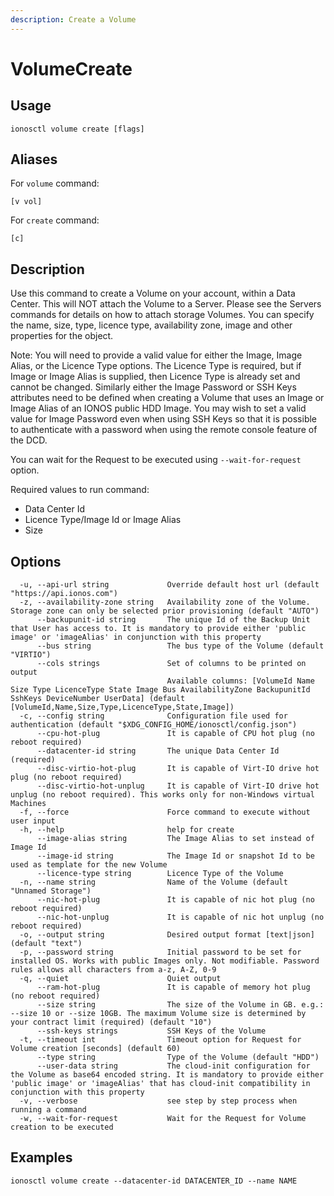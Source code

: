 ```yaml
---
description: Create a Volume
---
```


# VolumeCreate

## Usage

```text
ionosctl volume create [flags]
```

## Aliases

For `volume` command:

```text
[v vol]
```

For `create` command:

```text
[c]
```

## Description

Use this command to create a Volume on your account, within a Data Center. This will NOT attach the Volume to a Server. Please see the Servers commands for details on how to attach storage Volumes. You can specify the name, size, type, licence type, availability zone, image and other properties for the object.

Note: You will need to provide a valid value for either the Image, Image Alias, or the Licence Type options. The Licence Type is required, but if Image or Image Alias is supplied, then Licence Type is already set and cannot be changed. Similarly either the Image Password or SSH Keys attributes need to be defined when creating a Volume that uses an Image or Image Alias of an IONOS public HDD Image. You may wish to set a valid value for Image Password even when using SSH Keys so that it is possible to authenticate with a password when using the remote console feature of the DCD.

You can wait for the Request to be executed using `--wait-for-request` option.

Required values to run command:

* Data Center Id
* Licence Type/Image Id or Image Alias
* Size

## Options

```text
  -u, --api-url string             Override default host url (default "https://api.ionos.com")
  -z, --availability-zone string   Availability zone of the Volume. Storage zone can only be selected prior provisioning (default "AUTO")
      --backupunit-id string       The unique Id of the Backup Unit that User has access to. It is mandatory to provide either 'public image' or 'imageAlias' in conjunction with this property
      --bus string                 The bus type of the Volume (default "VIRTIO")
      --cols strings               Set of columns to be printed on output 
                                   Available columns: [VolumeId Name Size Type LicenceType State Image Bus AvailabilityZone BackupunitId SshKeys DeviceNumber UserData] (default [VolumeId,Name,Size,Type,LicenceType,State,Image])
  -c, --config string              Configuration file used for authentication (default "$XDG_CONFIG_HOME/ionosctl/config.json")
      --cpu-hot-plug               It is capable of CPU hot plug (no reboot required)
      --datacenter-id string       The unique Data Center Id (required)
      --disc-virtio-hot-plug       It is capable of Virt-IO drive hot plug (no reboot required)
      --disc-virtio-hot-unplug     It is capable of Virt-IO drive hot unplug (no reboot required). This works only for non-Windows virtual Machines
  -f, --force                      Force command to execute without user input
  -h, --help                       help for create
      --image-alias string         The Image Alias to set instead of Image Id
      --image-id string            The Image Id or snapshot Id to be used as template for the new Volume
      --licence-type string        Licence Type of the Volume
  -n, --name string                Name of the Volume (default "Unnamed Storage")
      --nic-hot-plug               It is capable of nic hot plug (no reboot required)
      --nic-hot-unplug             It is capable of nic hot unplug (no reboot required)
  -o, --output string              Desired output format [text|json] (default "text")
  -p, --password string            Initial password to be set for installed OS. Works with public Images only. Not modifiable. Password rules allows all characters from a-z, A-Z, 0-9
  -q, --quiet                      Quiet output
      --ram-hot-plug               It is capable of memory hot plug (no reboot required)
      --size string                The size of the Volume in GB. e.g.: --size 10 or --size 10GB. The maximum Volume size is determined by your contract limit (required) (default "10")
      --ssh-keys strings           SSH Keys of the Volume
  -t, --timeout int                Timeout option for Request for Volume creation [seconds] (default 60)
      --type string                Type of the Volume (default "HDD")
      --user-data string           The cloud-init configuration for the Volume as base64 encoded string. It is mandatory to provide either 'public image' or 'imageAlias' that has cloud-init compatibility in conjunction with this property
  -v, --verbose                    see step by step process when running a command
  -w, --wait-for-request           Wait for the Request for Volume creation to be executed
```

## Examples

```text
ionosctl volume create --datacenter-id DATACENTER_ID --name NAME
```

